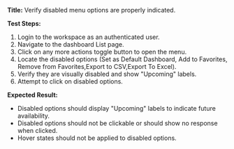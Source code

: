 **Title:** Verify disabled menu options are properly indicated.

**Test Steps:**
1. Login to the workspace as an authenticated user.
2. Navigate to the dashboard List page.
3. Click on any more actions toggle button to open the menu.
4. Locate the disabled options (Set as Default Dashboard, Add to Favorites, Remove from Favorites,Export to CSV,Export To Excel).
5. Verify they are visually disabled and show "Upcoming" labels.
6. Attempt to click on disabled options.

**Expected Result:**
- Disabled options should display "Upcoming" labels to indicate future availability.
- Disabled options should not be clickable or should show no response when clicked.
- Hover states should not be applied to disabled options.